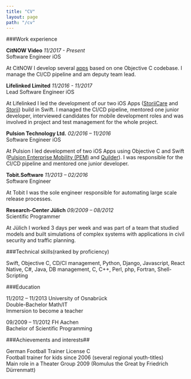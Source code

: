 ```yaml
---
title: "CV"
layout: page
path: "/cv"
---
```


###Work experience

__CitNOW Video__ _11/2017 - Present_  
Software Engineer iOS

At CitNOW I develop several [apps](https://itunes.apple.com/app/id1035880988) based on one Objective C codebase. I manage the CI/CD pipeline and am deputy team lead.

__Lifelinked Limited__ _11/2016 - 11/2017_  
Lead Software Engineer iOS

At Lifelinked I led the development of our two iOS Apps ([StoriiCare](https://itunes.apple.com/app/id1184972201) and [Storii](https://itunes.apple.com/app/id1200504071)) build in Swift. I managed the CI/CD pipeline, mentored one junior developer, interviewed candidates for mobile development roles and was involved in project and test management for the whole project.

__Pulsion Technology Ltd.__ _02/2016 – 11/2016_  
Software Engineer iOS

At Pulsion I led development of two iOS Apps using Objective C and Swift ([Pulsion Enterprise Mobility (PEM)](https://www.pulsionenterprisemobility.com) and [Quilder](https://itunes.apple.com/app/id876461811)). I was responsible for the CI/CD pipeline and mentored one junior developer.

__Tobit.Software__ _11/2013 – 02/2016_  
Software Engineer

At Tobit I was the sole engineer responsible for automating large scale release processes.

__Research-Center Jülich__ _09/2009 – 08/2012_  
Scientific Programmer

At Jülich I worked 3 days per week and was part of a team that studied models and built simulations of complex systems with applications in civil security and traffic planning. 

###Technical skills(ranked by proficiency)

Swift, Objective C, CD/CI management, Python, Django, Javascript, React Native, C#, Java, DB management, C, C++, Perl, php, Fortran, Shell-Scripting

###Education

11/2012 – 11/2013	University of Osnabrück  
Double-Bachelor Math/IT  
Immersion to become a teacher

09/2009 – 11/2012	FH Aachen  
Bachelor of Scientific Programming

###Achievements and interests##

German Football Trainer License C  
Football trainer for kids since 2006 (several regional youth-titles)   
Main role in a Theater Group 2009 (Romulus the Great by Friedrich Dürrenmatt)